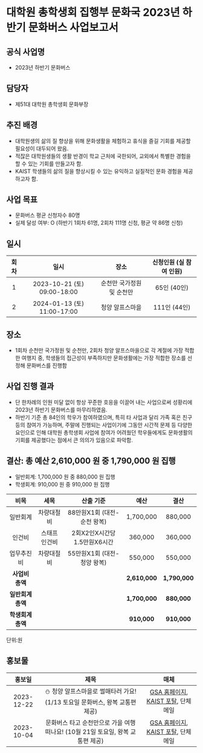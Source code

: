 대학원 총학생회 집행부 문화국 2023년 하반기 문화버스 사업보고서
===

## 공식 사업명
- 2023년 하반기 문화버스

## 담당자
- 제51대 대학원 총학생회 문화부장

## 추진 배경
-   대학원생의 삶의 질 향상을 위해 문화생활을 체험하고 휴식을 즐길 기회를 제공할 필요성이 대두되어 왔음.
-   적잖은 대학원생들의 생활 반경이 학교 근처에 국한되어, 교외에서 특별한 경험을 할 수 있는 기회를 만들고자 함.
-   KAIST 학생들의 삶의 질을 향상시킬 수 있는 유익하고 실질적인 문화 경험을 제공하고자 함.

## 사업 목표
- 문화버스 평균 신청자수 80명
- 실제 달성 여부: O (하반기 1회차 61명, 2회차 111명 신청, 평균 약 86명 신청)

## 일시
|  **회차** |   **일시**   | **장소** | **신청인원 (실 참여 인원)** |
|:----------:|:------------:|:--------:|:--------:|
|      1      |2023-10-21 (토) 09:00-18:00| 순천만 국가정원 및 순천만 | 65인 (40인) |
|      2      |2024-01-13 (토) 11:00-17:00| 청양 알프스마을 | 111인 (44인) |


## 장소
- 1회차 순천만 국가정원 및 순천만, 2회차 청양 알프스마을으로 각 계절에 가장 적합한 여행지 중, 학생들의 접근성이 부족하지만 문화생활에는 가장 적합한 장소를 선정해 문화버스를 진행함

## 사업 진행 결과
- 단 한차례의 인원 미달 없이 항상 꾸준한 호응을 이끌어 내는 사업으로써 성황리에 2023년 하반기 문화버스를 마무리하였음.
- 하반기 기준 총 84인의 학우가 참여하였으며, 특히 타 사업과 달리 가족 혹은 친구 등의 참여가 가능하며, 주말에 진행되는 사업이기에 그동안 시간적 문제 등 다양한 요인으로 인해 대학원 총학생회 사업에 참여가 어려웠던 학우들에게도 문화생활의 기회를 제공했다는 점에서 큰 의의가 있음으로 파악함.
## 결산: 총 예산 2,610,000 원 중 1,790,000 원 집행

- 일반회계: 1,700,000 원 중 880,000 원 집행
- 학생회계: 910,000 원 중 910,000 원 집행

|  **비목** |   **세목**   | **산출 기준** | **예산** | **결산** |
|:----------:|:------------:|:--------:|:--------:|:--------:|
|일반회계| 차량대절비 | 88만원X1회 (대전-순천 왕복) | 1,700,000 | 880,000 |
|인건비| 스태프 인건비 |2회X2인X시간당 1.5만원X6시간 | 360,000 | 360,000 | 
|업무추진비|차량대절비| 55만원X1회 (대전-청양 왕복)  |550,000| 550,000 |
|   **사업비 총액**  |        |        | **2,610,000** | **1,790,000** |
|   **일반회계 총액**  |        |        | **1,700,000** | **880,000** |
|   **학생회계 총액**  |         |       |**910,000** | **910,000** |

단위:원

## 홍보물

|  **홍보일** |   **제목**   | **매체** |
|:----------:|:------------:|:--------:|
|2023-12-22|⛄️ 청양 알프스마을로 썰매타러 가요! (1/13 토요일 문화버스, 왕복 교통편 제공)|[GSA 홈페이지](https://gsa.kaist.ac.kr/notice/234957?page=2), [KAIST 포탈](https://portal.kaist.ac.kr/user/changeMode.face?l=ko&d=dt&destination=/ennotice/student_notice/11703331233736), 단체메일
|2023-10-04| 문화버스 타고 순천만으로 가을 여행 떠나요! (10월 21일 토요일, 왕복 교통편 제공)|[GSA 홈페이지](https://gsa.kaist.ac.kr/notice/230645?page=3), [KAIST 포탈](https://portal.kaist.ac.kr/user/changeMode.face?l=ko&d=dt&destination=/ennotice/student_notice/11696472743952), 단체메일





